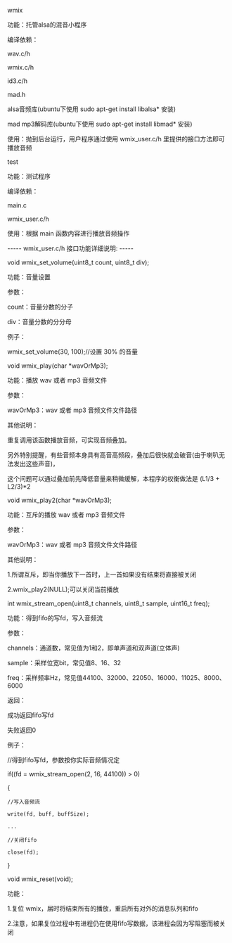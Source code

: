 
wmix

功能：托管alsa的混音小程序

编译依赖：

  wav.c/h
  
  wmix.c/h
  
  id3.c/h
  
  mad.h 
  
  alsa音频库(ubuntu下使用 sudo apt-get install libalsa* 安装)
  
  mad mp3解码库(ubuntu下使用 sudo apt-get install libmad* 安装)
  
使用：抛到后台运行，用户程序通过使用 wmix_user.c/h 里提供的接口方法即可播放音频



test

功能：测试程序

编译依赖：

  main.c
  
  wmix_user.c/h
  
使用：根据 main 函数内容进行播放音频操作



----- wmix_user.c/h 接口功能详细说明: -----



void wmix_set_volume(uint8_t count, uint8_t div);

功能：音量设置

参数：

  count：音量分数的分子
  
  div：音量分数的分分母
  
例子：

  wmix_set_volume(30, 100);//设置 30% 的音量
  


void wmix_play(char *wavOrMp3);

功能：播放 wav 或者 mp3 音频文件

参数：

  wavOrMp3：wav 或者 mp3 音频文件文件路径
  
其他说明：

  重复调用该函数播放音频，可实现音频叠加。
  
  另外特别提醒，有些音频本身具有高音高频段，叠加后很快就会破音(由于喇叭无法发出这些声音)，
  
  这个问题可以通过叠加前先降低音量来稍微缓解，本程序的权衡做法是 (L1/3 + L2/3)*2
  


void wmix_play2(char *wavOrMp3);

功能：互斥的播放 wav 或者 mp3 音频文件

参数：

  wavOrMp3：wav 或者 mp3 音频文件文件路径
  
其他说明：

  1.所谓互斥，即当你播放下一首时，上一首如果没有结束将直接被关闭
  
  2.wmix_play2(NULL);可以关闭当前播放
  


int wmix_stream_open(uint8_t channels, uint8_t sample, uint16_t freq);

功能：得到fifo的写fd，写入音频流

参数：

  channels：通道数，常见值为1和2，即单声道和双声道(立体声)
  
  sample：采样位宽bit，常见值8、16、32
  
  freq：采样频率Hz，常见值44100、32000、22050、16000、11025、8000、6000
  
返回：

  成功返回fifo写fd
  
  失败返回0
  
例子：

  //得到fifo写fd，参数按你实际音频情况定
  
  if((fd = wmix_stream_open(2, 16, 44100)) > 0)
  
  {
  
    //写入音频流
    
    write(fd, buff, buffSize);
    
    ...
    
    //关闭fifo
    
    close(fd);
    
  }
  


void wmix_reset(void);

功能：

  1.复位 wmix，届时将结束所有的播放，重启所有对外的消息队列和fifo
  
  2.注意，如果复位过程中有进程仍在使用fifo写数据，该进程会因为写阻塞而被关闭
  


